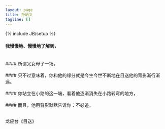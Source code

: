 ```yaml
---
layout: page
title: 孙炳义
tagline: []
---
```

{% include JB/setup %}


#### 我慢慢地、慢慢地了解到，<br>
<br>
#### 所谓父女母子一场，<br>
<br>
#### 只不过意味着，你和他的缘分就是今生今世不断地在目送他的背影渐行渐远。 <br>
<br>
#### 你站立在小路的这一端，看着他逐渐消失在小路转弯的地方，<br>
<br>
#### 而且，他用背影默默告诉你：不必追。<br>
<br>
<p>龙应台《目送》</p>